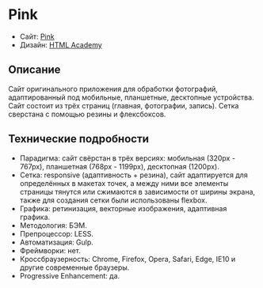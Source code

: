 # Pink

* Сайт: [Pink](https://rhm5.github.io/Pink/)
* Дизайн: [HTML Academy](https://htmlacademy.ru/)


## Описание

Сайт оригинального приложения для обработки фотографий, адаптированный под мобильные, планшетные, десктопные устройства. Сайт состоит из трёх страниц (главная, фотографии, запись). Сетка сверстана с помощью резины и флексбоксов.

## Технические подробности

* Парадигма: сайт свёрстан в трёх версиях: мобильная (320px - 767px), планшетная (768px - 1199px), десктопная (1200px).
* Сетка: responsive (адаптивность + резина), сайт адаптируется для определённых в макетах точек, а между ними все элементы страницы тянутся или сжимаются в зависимости от ширины экрана, также для создания сетки были использованы flexbox.
* Графика: ретинизация, векторные изображения, адаптивная графика.
* Методология: БЭМ.
* Препроцессор: LESS.
* Автоматизация: Gulp.
* Фреймворки: нет.
* Кроссбраузерность: Chrome, Firefox, Opera, Safari, Edge, IE10 и другие современные браузеры.
* Progressive Enhancement: да.
